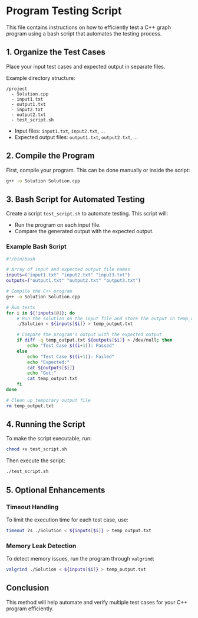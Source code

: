 
# Program Testing Script

This file contains instructions on how to efficiently test a C++ graph program using a bash script that automates the testing process.

## 1. Organize the Test Cases

Place your input test cases and expected output in separate files.

Example directory structure:
```
/project
  - Solution.cpp
  - input1.txt
  - output1.txt
  - input2.txt
  - output2.txt
  - test_script.sh
```

- Input files: `input1.txt`, `input2.txt`, ...
- Expected output files: `output1.txt`, `output2.txt`, ...

## 2. Compile the Program

First, compile your program. This can be done manually or inside the script:
```bash
g++ -o Solution Solution.cpp
```

## 3. Bash Script for Automated Testing

Create a script `test_script.sh` to automate testing. This script will:
- Run the program on each input file.
- Compare the generated output with the expected output.

### Example Bash Script
```bash
#!/bin/bash

# Array of input and expected output file names
inputs=("input1.txt" "input2.txt" "input3.txt")
outputs=("output1.txt" "output2.txt" "output3.txt")

# Compile the C++ program
g++ -o Solution Solution.cpp

# Run tests
for i in ${!inputs[@]}; do
    # Run the solution on the input file and store the output in temp_output.txt
    ./Solution < ${inputs[$i]} > temp_output.txt

    # Compare the program's output with the expected output
    if diff -q temp_output.txt ${outputs[$i]} > /dev/null; then
        echo "Test Case $((i+1)): Passed"
    else
        echo "Test Case $((i+1)): Failed"
        echo "Expected:"
        cat ${outputs[$i]}
        echo "Got:"
        cat temp_output.txt
    fi
done

# Clean up temporary output file
rm temp_output.txt
```

## 4. Running the Script

To make the script executable, run:
```bash
chmod +x test_script.sh
```

Then execute the script:
```bash
./test_script.sh
```

## 5. Optional Enhancements

### Timeout Handling

To limit the execution time for each test case, use:
```bash
timeout 2s ./Solution < ${inputs[$i]} > temp_output.txt
```

### Memory Leak Detection

To detect memory issues, run the program through `valgrind`:
```bash
valgrind ./Solution < ${inputs[$i]} > temp_output.txt
```

## Conclusion

This method will help automate and verify multiple test cases for your C++ program efficiently.
